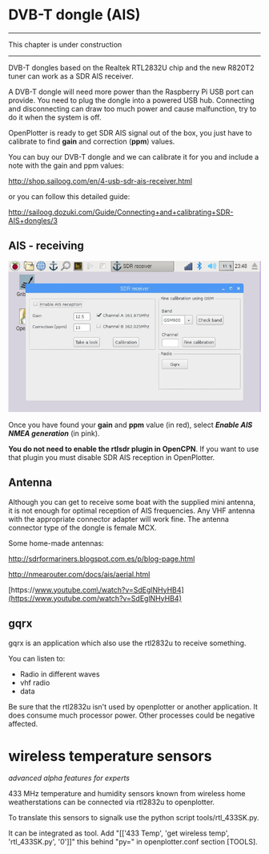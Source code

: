 # DVB-T dongle \(AIS\)

---

This chapter is under construction

---

DVB-T dongles based on the Realtek RTL2832U chip and the new R820T2 tuner can work as a SDR AIS receiver.

A DVB-T dongle will need more power than the Raspberry Pi USB port can provide. You need to plug the dongle into a powered USB hub. Connecting and disconnecting can draw too much power and cause malfunction, try to do it when the system is off.

OpenPlotter is ready to get SDR AIS signal out of the box, you just have to calibrate to find **gain** and correction \(**ppm**\) values.

You can buy our DVB-T dongle and we can calibrate it for you and include a note with the gain and ppm values:

[http:\/\/shop.sailoog.com\/en\/4-usb-sdr-ais-receiver.html](http://shop.sailoog.com/en/4-usb-sdr-ais-receiver.html)

or you can follow this detailed guide:

[http:\/\/sailoog.dozuki.com\/Guide\/Connecting+and+calibrating+SDR-AIS+dongles\/3](http://sailoog.dozuki.com/Guide/Connecting+and+calibrating+SDR-AIS+dongles/3)

## AIS - receiving

![](/assets/screenshot.86.jpg)

Once you have found your **gain** and **ppm** value \(in red\), select _**Enable AIS NMEA generation**_ \(in pink\).

**You do not need to enable the rtlsdr plugin in OpenCPN**. If you want to use that plugin you must disable SDR AIS reception in OpenPlotter.

## Antenna

Although you can get to receive some boat with the supplied mini antenna, it is not enough for optimal reception of AIS frequencies. Any VHF antenna with the appropriate connector adapter will work fine. The antenna connector type of the dongle is female MCX.

Some home-made antennas:

[http:\/\/sdrformariners.blogspot.com.es\/p\/blog-page.html](http://sdrformariners.blogspot.com.es/p/blog-page.html)

[http:\/\/nmearouter.com\/docs\/ais\/aerial.html](http://nmearouter.com/docs/ais/aerial.html)

[https:\/\/www.youtube.com\/watch?v=SdEglNHyHB4](https://www.youtube.com/watch?v=SdEglNHyHB4)

## gqrx

gqrx is an application which also use the rtl2832u to receive something.

You can listen to:

* Radio in different waves
* vhf radio
* data

Be sure that the rtl2832u isn't used by openplotter or another application.
It does consume much processor power. Other processes could be negative affected.

# wireless temperature sensors

_advanced alpha features for experts_

433 MHz temperature and humidity sensors known from wireless home weatherstations can be connected via rtl2832u to openplotter.

To translate this sensors to signalk use the python script tools\/rtl\_433SK.py.

It can be integrated as tool. Add "\[\['433 Temp', 'get wireless temp', 'rtl\_433SK.py', '0'\]\]" this behind "py=" in openplotter.conf section \[TOOLS\].

